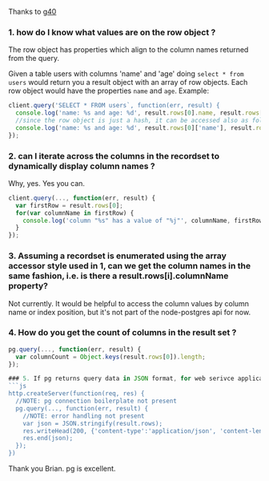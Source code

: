 Thanks to [g40](https://github.com/g40)

### 1. how do I know what values are on the row object ? ###

The row object has properties which align to the column names returned from the query.

Given a table users with columns 'name' and 'age' doing `select * from users` would return you a result object with an array of row objects.  Each row object would have the properties `name` and `age`.  Example:

```js
client.query('SELECT * FROM users`, function(err, result) {
  console.log('name: %s and age: %d', result.rows[0].name, result.rows[0].age);
  //since the row object is just a hash, it can be accessed also as follows
  console.log('name: %s and age: %d', result.rows[0]['name'], result.rows[0]['age']);
});
```

### 2. can I iterate across the columns in the recordset to dynamically display column names ? ###

Why, yes.  Yes you can.
```js
client.query(..., function(err, result) { 
  var firstRow = result.rows[0];
  for(var columnName in firstRow) {
    console.log('column "%s" has a value of "%j"', columnName, firstRow[columnName]);
  }
});
```

### 3. Assuming a recordset is enumerated using the array accessor style used in 1, can we get the column names in the same fashion, i.e. is there a result.rows[i].columnName property? ###

Not currently.  It would be helpful to access the column values by column name or index position, but it's not part of the node-postgres api for now.

### 4. How do you get the count of columns in the result set ? ###
```js
pg.query(..., function(err, result) {
  var columnCount = Object.keys(result.rows[0]).length;
});

### 5. If pg returns query data in JSON format, for web serivce applications, it would make sense to return that directly to the client. If this assumption is correct what is the most efficient method? ###
```js
http.createServer(function(req, res) {
  //NOTE: pg connection boilerplate not present
  pg.query(..., function(err, result) {
    //NOTE: error handling not present
    var json = JSON.stringify(result.rows);
    res.writeHead(200, {'content-type':'application/json', 'content-length':json.length}); 
    res.end(json);
  });
})
```

Thank you Brian. pg is excellent.